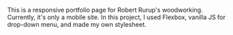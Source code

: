 This is a responsive portfolio page for Robert Rurup's woodworking.  Currently,
it's only a mobile site.  In this project, I used Flexbox, vanilla JS for drop-down
menu, and made my own stylesheet. 
